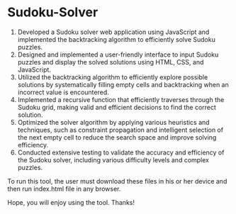 # Sudoku-Solver

1. Developed a Sudoku solver web application using JavaScript and implemented the backtracking algorithm to efficiently solve Sudoku puzzles.
2. Designed and implemented a user-friendly interface to input Sudoku puzzles and display the solved solutions using HTML, CSS, and JavaScript.
3. Utilized the backtracking algorithm to efficiently explore possible solutions by systematically filling empty cells and backtracking when an incorrect value is encountered.
4. Implemented a recursive function that efficiently traverses through the Sudoku grid, making valid and efficient decisions to find the correct solution.
5. Optimized the solver algorithm by applying various heuristics and techniques, such as constraint propagation and intelligent selection of the next empty cell to reduce the search space and improve solving efficiency.
6. Conducted extensive testing to validate the accuracy and efficiency of the Sudoku solver, including various difficulty levels and complex puzzles.

To run this tool, the user must download these files in his or her device and then run index.html file in any browser.

Hope, you will enjoy using the tool.
Thanks!
